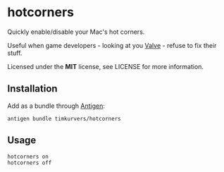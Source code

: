 # hotcorners

Quickly enable/disable your Mac's hot corners.

Useful when game developers - looking at you [Valve](https://github.com/ValveSoftware/Dota-2/issues/140) - refuse to fix their stuff.

Licensed under the **MIT** license, see LICENSE for more information.


## Installation

Add as a bundle through [Antigen](https://github.com/zsh-users/antigen):

    antigen bundle timkurvers/hotcorners


## Usage

    hotcorners on
    hotcorners off
